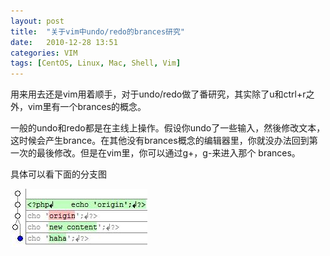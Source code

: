 ```yaml
---
layout: post
title:  "关于vim中undo/redo的brances研究"
date:   2010-12-28 13:51
categories: VIM
tags: [CentOS, Linux, Mac, Shell, Vim]
---
```


用来用去还是vim用着顺手，对于undo/redo做了番研究，其实除了u和ctrl+r之外，vim里有一个brances的概念。

一般的undo和redo都是在主线上操作。假设你undo了一些输入，然後修改文本，
这时候会产生brance。在其他没有brances概念的编辑器里，你就没办法回到第一次的最後修改。但是在vim里，你可以通过g+，g-来进入那个
brances。

具体可以看下面的分支图

[![1080714\_0500](/images/2010/12/1080714_0500.jpg)](/images/2010/12/1080714_0500.jpg)



